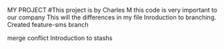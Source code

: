 MY PROJECT
#This project is by Charles M
this code is very important to our company
This will the differences in my file
Inroduction to branching.
Created feature-sms branch

merge conflict
Introduction to stashs
